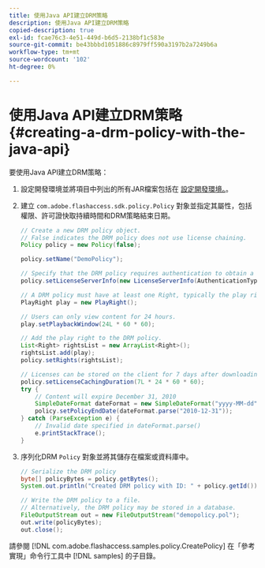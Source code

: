 ```yaml
---
title: 使用Java API建立DRM策略
description: 使用Java API建立DRM策略
copied-description: true
exl-id: fcae76c3-4e51-449d-b6d5-2138bf1c583e
source-git-commit: be43bbbd1051886c8979ff590a3197b2a7249b6a
workflow-type: tm+mt
source-wordcount: '102'
ht-degree: 0%

---
```


# 使用Java API建立DRM策略 {#creating-a-drm-policy-with-the-java-api}

要使用Java API建立DRM策略：

1. 設定開發環境並將項目中列出的所有JAR檔案包括在 [設定開發環境。](../../protecting-content/setting-up-the-sdk/setup-dev-env.md)。
1. 建立 `com.adobe.flashaccess.sdk.policy.Policy` 對象並指定其屬性，包括權限、許可證快取持續時間和DRM策略結束日期。

   ```java
   // Create a new DRM policy object.  
   // False indicates the DRM policy does not use license chaining.  
   Policy policy = new Policy(false);  
   
   policy.setName("DemoPolicy");  
   
   // Specify that the DRM policy requires authentication to obtain a license.  
   policy.setLicenseServerInfo(new LicenseServerInfo(AuthenticationType.UsernamePassword));  
   
   // A DRM policy must have at least one Right, typically the play right  
   PlayRight play = new PlayRight();  
   
   // Users can only view content for 24 hours.  
   play.setPlaybackWindow(24L * 60 * 60);  
   
   // Add the play right to the DRM policy.  
   List<Right> rightsList = new ArrayList<Right>();  
   rightsList.add(play);  
   policy.setRights(rightsList);  
   
   // Licenses can be stored on the client for 7 days after downloading  
   policy.setLicenseCachingDuration(7L * 24 * 60 * 60);  
   try {  
       // Content will expire December 31, 2010  
       SimpleDateFormat dateFormat = new SimpleDateFormat("yyyy-MM-dd");  
       policy.setPolicyEndDate(dateFormat.parse("2010-12-31"));  
   } catch (ParseException e) {  
       // Invalid date specified in dateFormat.parse()  
       e.printStackTrace();  
   } 
   ```

1. 序列化DRM `Policy` 對象並將其儲存在檔案或資料庫中。

   ```java
   // Serialize the DRM policy  
   byte[] policyBytes = policy.getBytes();  
   System.out.println("Created DRM policy with ID: " + policy.getId());  
   
   // Write the DRM policy to a file.   
   // Alternatively, the DRM policy may be stored in a database.  
   FileOutputStream out = new FileOutputStream("demopolicy.pol");  
   out.write(policyBytes);  
   out.close(); 
   ```

請參閱 [!DNL com.adobe.flashaccess.samples.policy.CreatePolicy] 在「參考實現」命令行工具中 [!DNL samples] 的子目錄。
